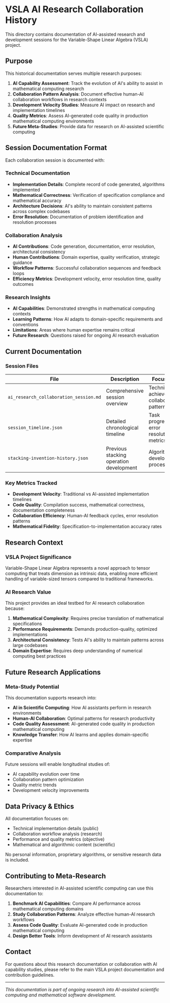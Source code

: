# VSLA AI Research Collaboration History

This directory contains documentation of AI-assisted research and development sessions for the Variable-Shape Linear Algebra (VSLA) project.

## Purpose

This historical documentation serves multiple research purposes:

1. **AI Capability Assessment**: Track the evolution of AI's ability to assist in mathematical computing research
2. **Collaboration Pattern Analysis**: Document effective human-AI collaboration workflows in research contexts
3. **Development Velocity Studies**: Measure AI impact on research and implementation timelines
4. **Quality Metrics**: Assess AI-generated code quality in production mathematical computing environments
5. **Future Meta-Studies**: Provide data for research on AI-assisted scientific computing

## Session Documentation Format

Each collaboration session is documented with:

### Technical Documentation
- **Implementation Details**: Complete record of code generated, algorithms implemented
- **Mathematical Correctness**: Verification of specification compliance and mathematical accuracy
- **Architecture Decisions**: AI's ability to maintain consistent patterns across complex codebases
- **Error Resolution**: Documentation of problem identification and resolution processes

### Collaboration Analysis  
- **AI Contributions**: Code generation, documentation, error resolution, architectural consistency
- **Human Contributions**: Domain expertise, quality verification, strategic guidance
- **Workflow Patterns**: Successful collaboration sequences and feedback loops
- **Efficiency Metrics**: Development velocity, error resolution time, quality outcomes

### Research Insights
- **AI Capabilities**: Demonstrated strengths in mathematical computing contexts
- **Learning Patterns**: How AI adapts to domain-specific requirements and conventions
- **Limitations**: Areas where human expertise remains critical
- **Future Research**: Questions raised for ongoing AI research evaluation

## Current Documentation

### Session Files

| File | Description | Focus Area |
|------|-------------|------------|
| `ai_research_collaboration_session.md` | Comprehensive session overview | Technical achievements, collaboration patterns |
| `session_timeline.json` | Detailed chronological timeline | Task progression, error resolution, metrics |
| `stacking-invention-history.json` | Previous stacking operation development | Algorithm development process |

### Key Metrics Tracked

- **Development Velocity**: Traditional vs AI-assisted implementation timelines  
- **Code Quality**: Compilation success, mathematical correctness, documentation completeness
- **Collaboration Efficiency**: Human-AI feedback cycles, error resolution patterns
- **Mathematical Fidelity**: Specification-to-implementation accuracy rates

## Research Context

### VSLA Project Significance
Variable-Shape Linear Algebra represents a novel approach to tensor computing that treats dimension as intrinsic data, enabling more efficient handling of variable-sized tensors compared to traditional frameworks.

### AI Research Value
This project provides an ideal testbed for AI research collaboration because:

1. **Mathematical Complexity**: Requires precise translation of mathematical specifications
2. **Performance Requirements**: Demands production-quality, optimized implementations  
3. **Architectural Consistency**: Tests AI's ability to maintain patterns across large codebases
4. **Domain Expertise**: Requires deep understanding of numerical computing best practices

## Future Research Applications

### Meta-Study Potential
This documentation supports research into:

- **AI in Scientific Computing**: How AI assistants perform in research environments
- **Human-AI Collaboration**: Optimal patterns for research productivity
- **Code Quality Assessment**: AI-generated code quality in production mathematical computing
- **Knowledge Transfer**: How AI learns and applies domain-specific expertise

### Comparative Analysis
Future sessions will enable longitudinal studies of:

- AI capability evolution over time
- Collaboration pattern optimization
- Quality metric trends
- Development velocity improvements

## Data Privacy & Ethics

All documentation focuses on:
- Technical implementation details (public)
- Collaboration workflow analysis (research)
- Performance and quality metrics (objective)
- Mathematical and algorithmic content (scientific)

No personal information, proprietary algorithms, or sensitive research data is included.

## Contributing to Meta-Research

Researchers interested in AI-assisted scientific computing can use this documentation to:

1. **Benchmark AI Capabilities**: Compare AI performance across mathematical computing domains
2. **Study Collaboration Patterns**: Analyze effective human-AI research workflows  
3. **Assess Code Quality**: Evaluate AI-generated code in production mathematical computing
4. **Design Better Tools**: Inform development of AI research assistants

## Contact

For questions about this research documentation or collaboration with AI capability studies, please refer to the main VSLA project documentation and contribution guidelines.

---

*This documentation is part of ongoing research into AI-assisted scientific computing and mathematical software development.*